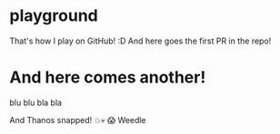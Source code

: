 # playground
That's how I play on GitHub! :D
And here goes the first PR in the repo!

And here comes another!
=======
blu blu bla bla

And Thanos snapped! :boom::skull: :scream:
Weedle

